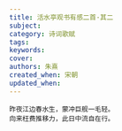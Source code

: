 ```yaml
---
title: 活水亭观书有感二首·其二
subject: 
category: 诗词歌赋
tags: 
keywords: 
cover: 
authors: 朱熹
created_when: 宋朝
updated_when: 
---
```


```
昨夜江边春水生，蒙冲巨舰一毛轻。
向来枉费推移力，此日中流自在行。
```
